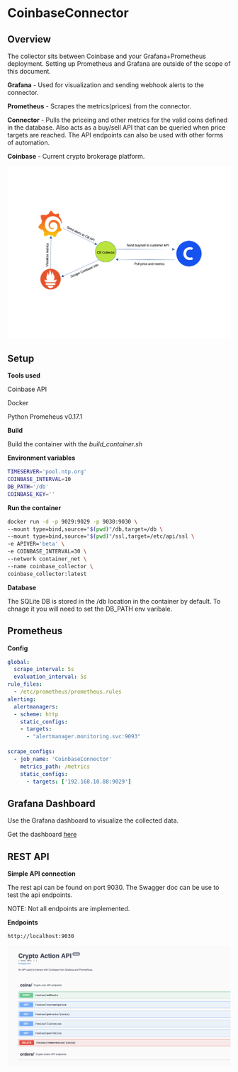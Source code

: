 # CoinbaseConnector

## Overview

The collector sits between Coinbase and your Grafana+Prometheus deployment. Setting up Prometheus and Grafana are outside of the scope of this document. 

**Grafana** - Used for visualization and sending webhook alerts to the connector.

**Prometheus** - Scrapes the metrics(prices) from the connector.

**Connector** - Pulls the priceing and other metrics for the valid coins defined in the database. Also acts as a buy/sell API that can be queried when price targets are reached. The API endpoints can also be used with other forms of automation.

**Coinbase** - Current crypto brokerage platform.

<img src="./Images/connector.png">

## Setup

**Tools used**

Coinbase API

Docker

Python Promeheus v0.17.1

**Build**

Build the container with the *build_container.sh*

**Environment variables**

```bash
TIMESERVER='pool.ntp.org'
COINBASE_INTERVAL=10
DB_PATH='/db'
COINBASE_KEY=''
```

**Run the container**

```bash
docker run -d -p 9029:9029 -p 9030:9030 \
--mount type=bind,source="$(pwd)"/db,target=/db \
--mount type=bind,source="$(pwd)"/ssl,target=/etc/api/ssl \
-e APIVER='beta' \
-e COINBASE_INTERVAL=30 \
--network container_net \
--name coinbase_collector \
coinbase_collector:latest
```

**Database**

The SQLite DB is stored in the /db location in the container by default. To chnage it you will need to set the DB_PATH env varibale. 

## Prometheus

**Config**

```yaml
global:
  scrape_interval: 5s
  evaluation_interval: 5s
rule_files:
  - /etc/prometheus/prometheus.rules
alerting:
  alertmanagers:
  - scheme: http
    static_configs:
    - targets:
      - "alertmanager.monitoring.svc:9093"

scrape_configs:
  - job_name: 'CoinbaseConnector'
    metrics_path: /metrics
    static_configs:
      - targets: ['192.168.10.88:9029']
```

## Grafana Dashboard
Use the Grafana dashboard to visualize the collected data.

Get the dashboard [here](https://github.com/JonathanArrance/CoinbaseCollector/tree/main/dashboard)

## REST API

**Simple API connection**

The rest api can be found on port 9030. The Swagger doc can be use to test the api endpoints.

NOTE: Not all endpoints are implemented.

**Endpoints**

```
http://localhost:9030
```

<img src="./Images/api.png">
